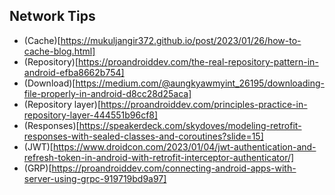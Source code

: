 ## Network Tips

- (Cache)[https://mukuljangir372.github.io/post/2023/01/26/how-to-cache-blog.html]
- (Repository)[https://proandroiddev.com/the-real-repository-pattern-in-android-efba8662b754]
- (Download)[https://medium.com/@aungkyawmyint_26195/downloading-file-properly-in-android-d8cc28d25aca]
- (Repository layer)[https://proandroiddev.com/principles-practice-in-repository-layer-444551b96cf8]
- (Responses)[https://speakerdeck.com/skydoves/modeling-retrofit-responses-with-sealed-classes-and-coroutines?slide=15]
- (JWT)[https://www.droidcon.com/2023/01/04/jwt-authentication-and-refresh-token-in-android-with-retrofit-interceptor-authenticator/]
- (GRP)[https://proandroiddev.com/connecting-android-apps-with-server-using-grpc-919719bd9a97]
